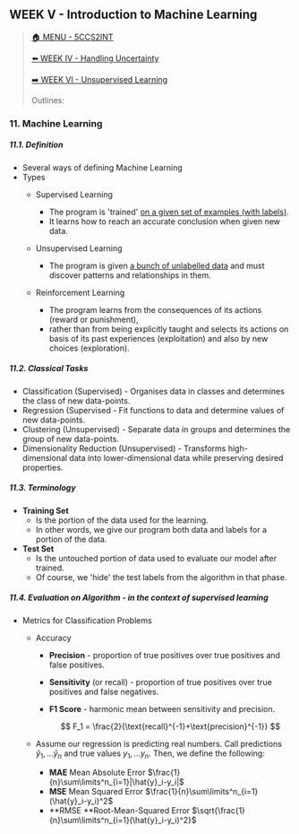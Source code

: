 ## WEEK V - Introduction to Machine Learning

>[🏠 MENU - 5CCS2INT](year2/5ccs2int.md)
>
>[⬅️ WEEK IV - Handling Uncertainty](year2/5ccs2int/w4.md)
>
>[➡️ WEEK VI - Unsupervised Learning](year2/5ccs2int/w6.md)
>
>Outlines:

### 11. Machine Learning

##### 11.1. Definition

- Several ways of defining Machine Learning
- Types
  - Supervised Learning
    - The program is 'trained' <u>on a given set of examples (with labels)</u>. 
    - It learns how to reach an accurate conclusion when given new data.

  - Unsupervised Learning
    - The program is given <u>a bunch of unlabelled data</u> and must discover patterns and relationships in them.

  - Reinforcement Learning
    - The program learns from the consequences of its actions (reward or punishment), 
    - rather than from being explicitly taught and selects its actions on basis of its past experiences (exploitation) and also by new choices (exploration).


##### 11.2. Classical Tasks

- Classification (Supervised) - Organises data in classes and determines the class of new data-points.
- Regression (Supervised - Fit functions to data and determine values of new data-points. 
- Clustering (Unsupervised) - Separate data in groups and determines the group of new data-points.
- Dimensionality Reduction (Unsupervised) - Transforms high-dimensional data into lower-dimensional data while preserving desired properties.

##### 11.3. Terminology

- **Training Set**
  - Is the portion of the data used for the learning. 
  - In other words, we give our program both data and labels for a portion of the data.
- **Test Set**
  - Is the untouched portion of data used to evaluate our model after trained. 
  - Of course, we 'hide' the test labels from the algorithm in that phase.

##### 11.4. Evaluation on Algorithm - in the context of *supervised learning*

- Metrics for Classification Problems

  - Accuracy

    - **Precision** - proportion of true positives over true positives and false positives. 

    - **Sensitivity** (or recall) - proportion of true positives over true positives and false negatives.

    - **F1 Score** - harmonic mean between sensitivity and precision. 

      $$
      F_1 = \frac{2}{\text{recall}^{-1}+\text{precision}^{-1}}
      $$

  - Assume our regression is predicting real numbers. Call predictions $\hat{y}_1,...\hat{y}_n$ and true values $y_1,...y_n$​. Then, we define the following:
  
    - **MAE** Mean Absolute Error $\frac{1}{n}\sum\limits^n_{i=1}|\hat{y}_i-y_i|$
    - **MSE** Mean Squared Error $\frac{1}{n}\sum\limits^n_{i=1}(\hat{y}_i-y_i)^2$
    - **RMSE **Root-Mean-Squared Error $\sqrt{\frac{1}{n}\sum\limits^n_{i=1}(\hat{y}_i-y_i)^2}$

    
  
    
